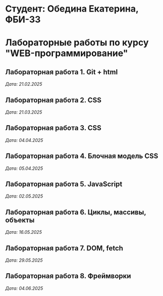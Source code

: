 # Студент: Обедина Екатерина, ФБИ-33

# Лабораторные работы по курсу "WEB-программирование"

## Лабораторная работа 1. Git + html

*Дата: 21.02.2025*

## Лабораторная работа 2. CSS

*Дата: 21.03.2025*

## Лабораторная работа 3. CSS

*Дата: 04.04.2025*

## Лабораторная работа 4. Блочная модель CSS

*Дата: 05.04.2025*

## Лабораторная работа 5. JavaScript 

*Дата: 02.05.2025*

## Лабораторная работа 6. Циклы, массивы, объекты

*Дата: 16.05.2025*

## Лабораторная работа 7. DOM, fetch

*Дата: 29.05.2025*

## Лабораторная работа 8. Фреймворки

*Дата: 04.06.2025*